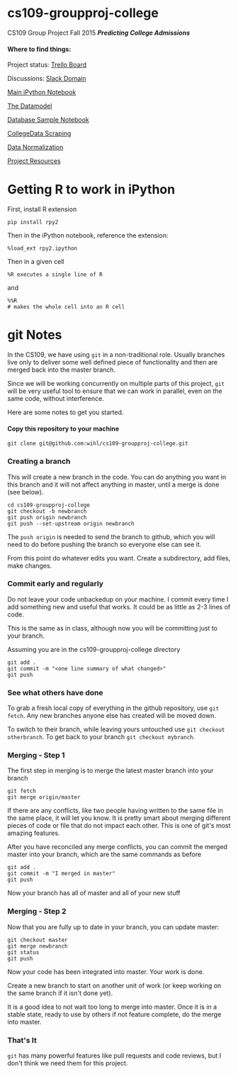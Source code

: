 # cs109-groupproj-college

CS109 Group Project Fall 2015 ***Predicting College Admissions***

#### Where to find things:

Project status: [Trello Board](https://trello.com/b/eQLW599s)

Discussions: [Slack Domain](https://team-ivy.slack.com)

[Main iPython Notebook](teamivy.ipynb)

[The Datamodel](https://docs.google.com/a/g.harvard.edu/spreadsheets/d/1dm73Vmov8bhNoVRUtyg6TU-IgE7DPDVlukMkvnaCqAg/edit?usp=drive_web)

[Database Sample Notebook](sampledatabase.ipynb)

[CollegeData Scraping](scrape/collegedata/SingerRender.ipynb)

[Data Normalization](normalize.ipynb)


[Project Resources](Resources.md)

# Getting R to work in iPython

First, install R extension

```
pip install rpy2
```

Then in the iPython notebook, reference the extension:

```
%load_ext rpy2.ipython
```

Then in a given cell

```
%R executes a single line of R
```

and

```
%%R
# makes the whole cell into an R cell
```

# git Notes


In the CS109, we have using `git` in a non-traditional role. 
Usually branches live only to deliver some well defined piece of
functionality and then are merged back into the master branch.

Since we will be working concurrently on multiple parts of this 
project, `git` will be very useful tool to ensure that we can 
work in parallel, even on the same code, without interference.

Here are some notes to get you started. 

#### Copy this repository to your machine

`git clone git@github.com:wihl/cs109-groupproj-college.git`

### Creating a branch 

This will create a new branch in the code. You can do anything you
want in this branch and it will not affect anything in master, 
until a merge is done (see below).

```
cd cs109-groupproj-college
git checkout -b newbranch
git push origin newbranch
git push --set-upstream origin newbranch
```
The `push origin` is needed to send the branch to github, which you
will need to do before pushing the branch so everyone else can see
it.

From this point do whatever edits you want. Create a subdirectory,
add files, make changes.

### Commit early and regularly

Do not leave your code unbackedup on your machine. I commit every
time I add something new and useful that works. It could be as little
as 2-3 lines of code. 

This is the same as in class, although now you will be committing just
to your branch.

Assuming you are in the cs109-groupproj-college directory

```
git add .
git commit -m "<one line summary of what changed>"
git push
```

### See what others have done

To grab a fresh local copy of everything in the github repository, use
`git fetch`. Any new branches anyone else has created will be moved
down.

To switch to their branch, while leaving yours untouched use 
`git checkout otherbranch`. To get back to your branch `git checkout mybranch`.

### Merging - Step 1

The first step in merging is to merge the latest master branch into
your branch

```
git fetch
git merge origin/master
```
If there are any conflicts, like two people having written to the same
file in the same place, it will let you know. It is pretty smart
about merging different pieces of code or file that do not impact each
other. This is one of git's most amazing features.

After you have reconciled any merge conflicts, you can commit
the merged master into your branch, which are the same commands as 
before

```
git add .  
git commit -m "I merged in master"  
git push  
```
Now your branch has all of master and all of your new stuff

### Merging - Step 2

Now that you are fully up to date in your branch, you can update master:

```
git checkout master  
git merge newbranch    
git status    
git push  
```
Now your code has been integrated into master. Your work is done.

Create a new branch to start on another unit of work (or keep 
working on the same branch if it isn't done yet).

It is a good idea to not wait too long to merge into master. Once it is
in a stable state, ready to use by others if not feature complete, do
the merge into master.

### That's It

`git` has many powerful features like pull requests and code reviews,
but I don't think we need them for this project.

